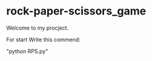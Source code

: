# rock-paper-scissors_game


Welcome to my procject.

For start Write this commend:


"python RPS.py"
